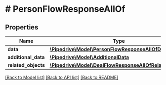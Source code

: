 # # PersonFlowResponseAllOf

## Properties

Name | Type | Description | Notes
------------ | ------------- | ------------- | -------------
**data** | [**\Pipedrive\Model\PersonFlowResponseAllOfData[]**](PersonFlowResponseAllOfData.md) |  | [optional]
**additional_data** | [**\Pipedrive\Model\AdditionalData**](AdditionalData.md) |  | [optional]
**related_objects** | [**\Pipedrive\Model\DealFlowResponseAllOfRelatedObjects**](DealFlowResponseAllOfRelatedObjects.md) |  | [optional]

[[Back to Model list]](../../README.md#models) [[Back to API list]](../../README.md#endpoints) [[Back to README]](../../README.md)
